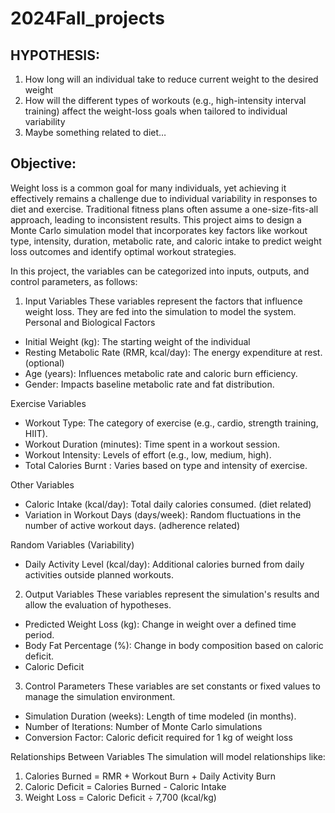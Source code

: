 # 2024Fall_projects

## HYPOTHESIS:
1. How long will an individual take to reduce current weight to the desired weight
2. How will the different types of workouts (e.g., high-intensity interval training) affect the weight-loss goals when tailored to individual variability
3. Maybe something related to diet…

## Objective:
Weight loss is a common goal for many individuals, yet achieving it effectively remains a challenge due to individual variability in responses to diet and exercise. Traditional fitness plans often assume a one-size-fits-all approach, leading to inconsistent results. This project aims to design a Monte Carlo simulation model that incorporates key factors like workout type, intensity, duration, metabolic rate, and caloric intake to predict weight loss outcomes and identify optimal workout strategies. 

In this project, the variables can be categorized into inputs, outputs, and control parameters, as follows:

1. Input Variables
These variables represent the factors that influence weight loss. They are fed into the simulation to model the system.
Personal and Biological Factors
* Initial Weight (kg): The starting weight of the individual
* Resting Metabolic Rate (RMR, kcal/day): The energy expenditure at rest. (optional)
* Age (years): Influences metabolic rate and caloric burn efficiency.
* Gender: Impacts baseline metabolic rate and fat distribution.

Exercise Variables 
* Workout Type: The category of exercise (e.g., cardio, strength training, HIIT).
* Workout Duration (minutes): Time spent in a workout session.
* Workout Intensity: Levels of effort (e.g., low, medium, high).
* Total Calories Burnt : Varies based on type and intensity of exercise.

Other Variables
* Caloric Intake (kcal/day): Total daily calories consumed. (diet related)
* Variation in Workout Days (days/week): Random fluctuations in the number of active workout days. (adherence related)

Random Variables (Variability)
* Daily Activity Level (kcal/day): Additional calories burned from daily activities outside planned workouts.

2. Output Variables
These variables represent the simulation's results and allow the evaluation of hypotheses.

* Predicted Weight Loss (kg): Change in weight over a defined time period.
* Body Fat Percentage (%): Change in body composition based on caloric deficit.
* Caloric Deficit

3. Control Parameters
These variables are set constants or fixed values to manage the simulation environment.

* Simulation Duration (weeks): Length of time modeled (in months).
* Number of Iterations: Number of Monte Carlo simulations 
* Conversion Factor: Caloric deficit required for 1 kg of weight loss 

Relationships Between Variables
The simulation will model relationships like:
1. Calories Burned = RMR + Workout Burn + Daily Activity Burn
2. Caloric Deficit = Calories Burned - Caloric Intake
3. Weight Loss = Caloric Deficit ÷ 7,700 (kcal/kg)

